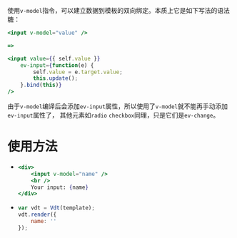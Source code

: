 使用`v-model`指令，可以建立数据到模板的双向绑定。本质上它是如下写法的语法糖：

```jsx
<input v-model="value" />

=>

<input value={{ self.value }} 
    ev-input={function(e) {
        self.value = e.target.value;
        this.update(); 
    }.bind(this)}
/>
```

由于`v-model`编译后会添加`ev-input`属性，所以使用了`v-model`就不能再手动添加`ev-input`属性了，
其他元素如`radio` `checkbox`同理，只是它们是`ev-change`。

# 使用方法

* <!-- {.example-template} -->
    ```jsx
    <div>
        <input v-model="name" />
        <br />
        Your input: {name}
    </div>
    ```

* <!-- {.example-js} -->
    ```js
    var vdt = Vdt(template);
    vdt.render({
        name: ''
    });
    ```
<!-- {ul:.example.dom} -->
